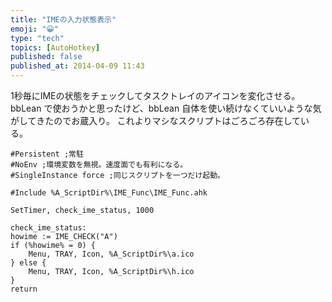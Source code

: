 ```yaml
---
title: "IMEの入力状態表示"
emoji: "😀"
type: "tech"
topics: [AutoHotkey]
published: false
published_at: 2014-04-09 11:43
---
```

1秒毎にIMEの状態をチェックしてタスクトレイのアイコンを変化させる。
bbLean で使おうかと思ったけど、bbLean 自体を使い続けなくていいような気がしてきたのでお蔵入り。
これよりマシなスクリプトはごろごろ存在している。

```ahk
#Persistent ;常駐
#NoEnv ;環境変数を無視。速度面でも有利になる。
#SingleInstance force ;同じスクリプトを一つだけ起動。

#Include %A_ScriptDir%\IME_Func\IME_Func.ahk

SetTimer, check_ime_status, 1000

check_ime_status:
howime := IME_CHECK("A")
if (%howime% = 0) {
	Menu, TRAY, Icon, %A_ScriptDir%\a.ico
} else {
	Menu, TRAY, Icon, %A_ScriptDir%\h.ico
}
return
```

